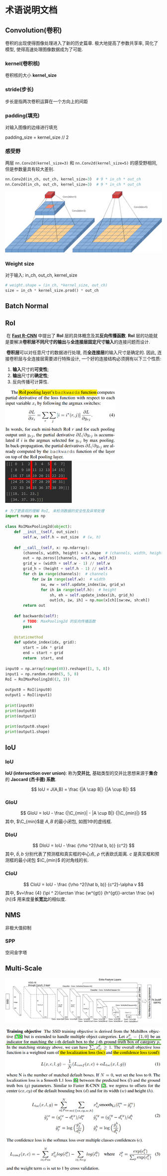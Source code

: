 # 术语说明文档

## Convolution(卷积)

卷积的出现使得图像处理进入了新的历史篇章. 极大地提高了参数共享率, 简化了模型, 使得高速处理图像数据成为了可能.

### kernel(卷积核)

卷积核的大小 **kernel_size**

### stride(步长)

步长是指两次卷积运算在一个方向上的间距

### padding(填充)

对输入图像的边缘进行填充

padding_size = kernel_size // 2

### 感受野



两层 ```nn.Conv2d(kernel_size=3)``` 和 ```nn.Conv2d(kernel_size=5)``` 的感受野相同, 但是参数量具有较大差别.

```python
nn.Conv2d(in_ch, out_ch, kernel_size=3)  # 9 * in_ch * out_ch
nn.Conv2d(in_ch, out_ch, kernel_size=3)  # 9 * in_ch * out_ch
```



![img.png](images/img-view.png)

### **Weight size**

对于输入: in_ch, out_ch, kernel_size

```python
# weight.shape = (in_ch, *kernel_size, out_ch)
size = in_ch * kernel_size.prod() * out_ch
```



## Batch Normal







## RoI

​	在 [**Fast R-CNN**]() 中提出了 **RoI** 层的具体概念及其**反向传播函数**. **RoI** 层的功能就是要解决**卷积层不同尺寸的输出**与**全连接层固定尺寸输入**的连接问题而设计.

​	**卷积层**可以对任意尺寸的数据进行处理, 而**全连接层**的输入尺寸是确定的. 因此, 连接卷积层与全连接层需要进行特殊设计, 一个好的连接结构必须拥有以下三个性质: 

1. **输入**尺寸的**可变性**;
2. **输出**尺寸的**确定性**;
3. 反向传播可计算性.



<img src="images/img-roi-backwards.png" alt="img.png" style="zoom: 50%;" />



<img src="images/img-roi-example.png" alt="roi-example.png" style="zoom:50%;" />



```python
# 为了更直观的理解 RoI, 未检测数据的安全性及异常处理
import numpy as np

class RoIMaxPooling2d(object):
    def __init__(self, out_size):
        self.w, self.h = out_size  # (w, h)

    def __call__(self, x: np.ndarray):
        (channels, width, height) = x.shape  # (channels, width, height)
        out = np.zeros([channels, self.w, self.h])
        grid_w = (width + self.w - 1) // self.w
        grid_h = (height + self.h - 1) // self.h
        for ch in range(channels):  # channels
            for iw in range(self.w):  # width
                sw, ew = self.update_index(iw, grid_w)
                for ih in range(self.h):  # height
                    sh, eh = self.update_index(ih, grid_h)
                    out[ch, iw, ih] = np.max(x[ch][sw:ew, sh:eh])
        return out

    def backwards(self):
        # TODO: MaxPooling2d 的反向传播函数
        pass

    @staticmethod
    def update_index(idx, grid):
        start = idx * grid
        end = start + grid
        return  start, end

input0 = np.array(range(40)).reshape([1, 5, 8])
input1 = np.random.randn(5, 5, 8)
RoI = RoIMaxPooling2d((2, 3))

output0 = RoI(input0)
output1 = RoI(input1)

print(input0)
print(output0)
print(output1)

print(output0.shape)
print(output1.shape)
```



## IoU

### IoU

**IoU (intersection over union)**: 称为**交并比**, 基础类型的交并比思想来源于**集合**的 **Jaccard (杰卡德) 系数**.


$$
IoU = J(A,B) = \frac {|A \cap B|} {|A \cup B|}
$$

### GIoU


$$
GIoU = IoU - \frac {|\C_{min}| - |A \cup B|} {|\C_{min}|}
$$
其中, $\C_{min}$是 $A,B$ 的最小闭包, 如图1中的虚线框.

### DIoU


$$
DIoU = IoU - \frac {\rho ^2(\hat b, b)} {c^2}
$$
其中, $\hat b, b$ 分别代表了预测框和真实框的中心点, $\rho$ 代表欧氏距离. $c$ 是真实框和预测框的最小闭包 $\C_{min}$ 的对角线的长.

### CIoU


$$
CIoU = IoU - \frac {\rho ^2(\hat b, b)} {c^2}-\alpha v
$$
其中, $v=\frac {4} {\pi ^ 2}(arctan \frac {w^{gt}} {h^{gt}}-arctan \frac {w} {h})$ 用来度量**长宽比**的相似度.

## NMS

非极大值抑制





### SPP

空间金字塔



## **Multi-Scale**



![SSD.png](images/img.png)



![image-20201223191609280](images/ssd-loss.png)

